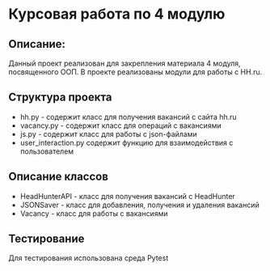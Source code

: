 # Курсовая работа по 4 модулю

## Описание:
Данный проект реализован для закрепления материала 4 модуля, посвященного ООП. В проекте реализованы модули для работы с HH.ru. 

## Структура проекта
* hh.py - содержит класс для получения вакансий с сайта hh.ru
* vacancy.py - содержит класс для операций с вакансиями
* js.py - содержит класс для работы с json-файлами 
* user_interaction.py содержит функцию для взаимодействия с пользователем


## Описание классов
* HeadHunterAPI - класс для получения вакансий с HeadHunter
* JSONSaver - класс для добавления, получения и удаления вакансий
* Vacancy - класс для работы с вакансиями

## Тестирование 
Для тестирования использована среда Pytest
